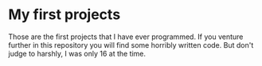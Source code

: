 # My first projects

Those are the first projects that I have ever programmed. If you venture further in this repository you will find some horribly written code. But don't judge to harshly, I was only 16 at the time.